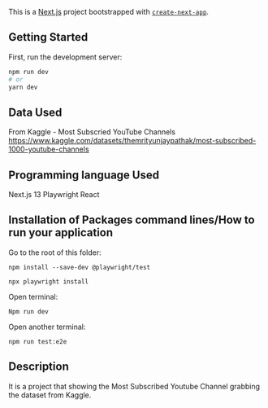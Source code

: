 This is a [Next.js](https://nextjs.org/) project bootstrapped with [`create-next-app`](https://github.com/vercel/next.js/tree/canary/packages/create-next-app).

## Getting Started

First, run the development server:

```bash
npm run dev
# or
yarn dev
```


## Data Used

From Kaggle - Most Subscried YouTube Channels
https://www.kaggle.com/datasets/themrityunjaypathak/most-subscribed-1000-youtube-channels


## Programming language Used

Next.js 13
Playwright
React

## Installation of Packages command lines/How to run your application
Go to the root of this folder:

```
npm install --save-dev @playwright/test

npx playwright install
```

Open terminal:

```
Npm run dev
```

Open another terminal:
```
npm run test:e2e
```


## Description

It is a project that showing the Most Subscribed Youtube Channel grabbing the dataset from Kaggle. 